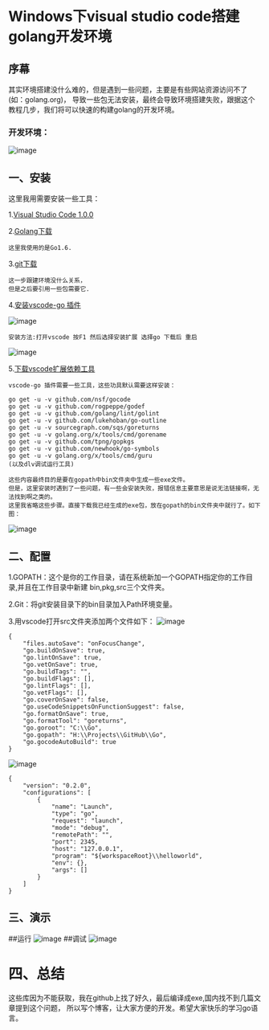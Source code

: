 # Windows下visual studio code搭建golang开发环境
## 序幕

其实环境搭建没什么难的，但是遇到一些问题，主要是有些网站资源访问不了(如：golang.org)，
导致一些包无法安装，最终会导致环境搭建失败，跟据这个教程几步，我们将可以快速的构建golang的开发环境。

### 开发环境：
![image](http://images.cnblogs.com/cnblogs_com/JerryNo1/818380/o_QQ%e6%88%aa%e5%9b%be20160420134611.jpg)


## 一、安装
这里我用需要安装一些工具：

1.[Visual Studio Code 1.0.0](https://www.visualstudio.com/products/code-vs)

2.[Golang下载](http://www.golangtc.com/download) 
```
这里我使用的是Go1.6.
```

3.[git下载](https://git-scm.com/download/) 
```
这一步跟建环境没什么关系，
但是之后要引用一些包需要它.
```

4.[安装vscode-go 插件](https://marketplace.visualstudio.com/items?itemName=lukehoban.Go)

![image](http://images.cnblogs.com/cnblogs_com/JerryNo1/818380/o_QQ%e6%88%aa%e5%9b%be20160420141250.jpg)

```
安装方法:打开vscode 按F1 然后选择安装扩展 选择go 下载后 重启
```
![image](http://images.cnblogs.com/cnblogs_com/JerryNo1/818380/o_QQ%e6%88%aa%e5%9b%be20160420141705.jpg)

5.[下载vscode扩展依赖工具](http://pan.baidu.com/s/1qY7pRa8)

```
vscode-go 插件需要一些工具，这些功具默认需要这样安装：

go get -u -v github.com/nsf/gocode
go get -u -v github.com/rogpeppe/godef
go get -u -v github.com/golang/lint/golint
go get -u -v github.com/lukehoban/go-outline
go get -u -v sourcegraph.com/sqs/goreturns
go get -u -v golang.org/x/tools/cmd/gorename
go get -u -v github.com/tpng/gopkgs
go get -u -v github.com/newhook/go-symbols
go get -u -v golang.org/x/tools/cmd/guru
(以及dlv调试运行工具)

这些内容最终目的是要在gopath中bin文件夹中生成一些exe文件。
但是，这里安装时遇到了一些问题，有一些会安装失败，报错信息主要意思是说无法链接啊，无法找到啊之类的。
这里我省略这些步骤。直接下载我已经生成的exe包，放在gopath的bin文件夹中就行了。如下图：
```
![image](http://images.cnblogs.com/cnblogs_com/JerryNo1/818380/o_QQ%e6%88%aa%e5%9b%be20160420142649.jpg)

## 二、配置

1.GOPATH：这个是你的工作目录，请在系统新加一个GOPATH指定你的工作目录,并且在工作目录中新建
bin,pkg,src三个文件夹。

2.Git：将git安装目录下的bin目录加入Path环境变量。

3.用vscode打开src文件夹添加两个文件如下：
![image](http://images.cnblogs.com/cnblogs_com/JerryNo1/818380/o_QQ%e6%88%aa%e5%9b%be20160420143835.jpg)
```
{
    "files.autoSave": "onFocusChange",
    "go.buildOnSave": true,
    "go.lintOnSave": true,
    "go.vetOnSave": true,
    "go.buildTags": "",
    "go.buildFlags": [],
    "go.lintFlags": [],
    "go.vetFlags": [],
    "go.coverOnSave": false,
    "go.useCodeSnippetsOnFunctionSuggest": false,
    "go.formatOnSave": true,
    "go.formatTool": "goreturns",
    "go.goroot": "C:\\Go",
    "go.gopath": "H:\\Projects\\GitHub\\Go",
    "go.gocodeAutoBuild": true
}
```
![image](http://images.cnblogs.com/cnblogs_com/JerryNo1/818380/o_QQ%e6%88%aa%e5%9b%be20160420144012.jpg)
```
{
	"version": "0.2.0",
	"configurations": [
		{
			"name": "Launch",
			"type": "go",
			"request": "launch",
			"mode": "debug",
			"remotePath": "",
			"port": 2345,
			"host": "127.0.0.1",
			"program": "${workspaceRoot}\\helloworld",
			"env": {},
			"args": []
		}
	]
}
```
## 三、演示

##运行
![image](http://images.cnblogs.com/cnblogs_com/JerryNo1/818380/o_QQ%e6%88%aa%e5%9b%be20160420151454.jpg)
##调试
![image](http://images.cnblogs.com/cnblogs_com/JerryNo1/818380/o_QQ%e6%88%aa%e5%9b%be20160420151303.jpg)

# 四、总结
这些库因为不能获取，我在github上找了好久，最后编译成exe,国内找不到几篇文章提到这个问题，
所以写个博客，让大家方便的开发。希望大家快乐的学习go语言。